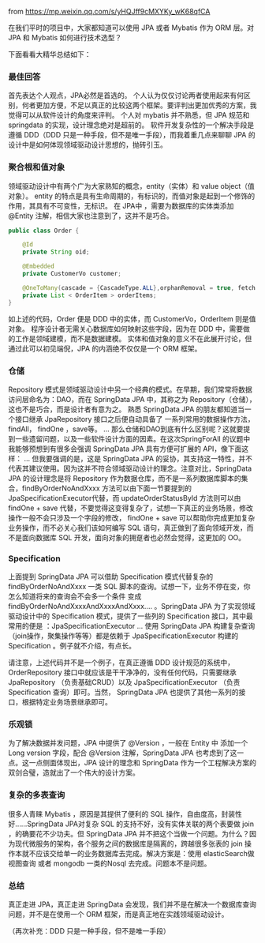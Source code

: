 from https://mp.weixin.qq.com/s/yHQJff9cMXYKy_wK68qfCA

在我们平时的项目中，大家都知道可以使用 JPA 或者 Mybatis 作为 ORM 层。对 JPA 和 Mybatis 如何进行技术选型？

下面看看大精华总结如下：

### 最佳回答
首先表达个人观点，JPA必然是首选的。
个人认为仅仅讨论两者使用起来有何区别，何者更加方便，不足以真正的比较这两个框架。要评判出更加优秀的方案，我觉得可以从软件设计的角度来评判。
个人对 mybatis 并不熟悉，但 JPA 规范和 springdata 的实现，设计理念绝对是超前的。
软件开发复杂性的一个解决手段是遵循 DDD（DDD 只是一种手段，但不是唯一手段），而我着重几点来聊聊 JPA 的设计中是如何体现领域驱动设计思想的，抛砖引玉。

### 聚合根和值对象
领域驱动设计中有两个广为大家熟知的概念，entity（实体）和 value object（值对象）。
entity 的特点是具有生命周期的，有标识的，而值对象是起到一个修饰的作用，其具有不可变性，无标识。
在 JPA中 ，需要为数据库的实体类添加 @Entity 注解，相信大家也注意到了，这并不是巧合。
```java
public class Order {

    @Id
    private String oid;

    @Embedded
    private CustomerVo customer;

    @OneToMany(cascade = {CascadeType.ALL},orphanRemoval = true, fetch = FetchType.LAZY, mappedBy = "order")
    private List < OrderItem > orderItems;
}
```
如上述的代码，Order 便是 DDD 中的实体，而 CustomerVo，OrderItem 则是值对象。
程序设计者无需关心数据库如何映射这些字段，因为在 DDD 中，需要做的工作是领域建模，而不是数据建模。
实体和值对象的意义不在此展开讨论，但通过此可以初见端倪，JPA 的内涵绝不仅仅是一个 ORM 框架。

### 仓储
Repository 模式是领域驱动设计中另一个经典的模式。在早期，我们常常将数据访问层命名为：DAO，而在 SpringData JPA 中，其称之为 Repository（仓储），这也不是巧合，而是设计者有意为之。
熟悉 SpringData JPA 的朋友都知道当一个接口继承 JpaRepository 接口之后便自动具备了 一系列常用的数据操作方法，findAll， findOne ，save等。
...
那么仓储和DAO到底有什么区别呢？这就要提到一些遗留问题，以及一些软件设计方面的因素。在这次SpringForAll 的议题中我能够预想到有很多会强调 SpringData JPA 具有方便可扩展的 API，像下面这样：
...
但我要强调的是，这是 SpringData JPA 的妥协，其支持这一特性，并不代表其建议使用。因为这并不符合领域驱动设计的理念。注意对比，SpringData JPA 的设计理念是将 Repository 作为数据仓库，而不是一系列数据库脚本的集合，findByOrderNoAndXxxx 方法可以由下面一节要提到的JpaSpecificationExecutor代替，而 updateOrderStatusById 方法则可以由 findOne + save 代替，不要觉得这变得复杂了，试想一下真正的业务场景，修改操作一般不会只涉及一个字段的修改， findOne + save 可以帮助你完成更加复杂业务操作，而不必关心我们该如何编写 SQL 语句，真正做到了面向领域开发，而不是面向数据库 SQL 开发，面向对象的拥趸者也必然会觉得，这更加的 OO。

### Specification
上面提到 SpringData JPA 可以借助 Specification 模式代替复杂的 findByOrderNoAndXxxx 一类 SQL 脚本的查询。试想一下，业务不停在变，你怎么知道将来的查询会不会多一个条件 变成 findByOrderNoAndXxxxAndXxxxAndXxxx.... 。SpringData JPA 为了实现领域驱动设计中的 Specification 模式，提供了一些列的 Specification 接口，其中最常用的便是 ：JpaSpecificationExecutor
...
使用 SpringData JPA 构建复杂查询（join操作，聚集操作等等）都是依赖于 JpaSpecificationExecutor 构建的 Specification 。例子就不介绍，有点长。

请注意，上述代码并不是一个例子，在真正遵循 DDD 设计规范的系统中，OrderRepository 接口中就应该是干干净净的，没有任何代码，只需要继承 JpaRepository （负责基础CRUD）以及 JpaSpecificationExecutor （负责Specification 查询）即可。当然， SpringData JPA 也提供了其他一系列的接口，根据特定业务场景继承即可。

### 乐观锁
为了解决数据并发问题，JPA 中提供了 @Version ，一般在 Entity 中 添加一个 Long version 字段，配合 @Version 注解，SpringData JPA 也考虑到了这一点。这一点侧面体现出，JPA 设计的理念和 SpringData 作为一个工程解决方案的双剑合璧，造就出了一个伟大的设计方案。

### 复杂的多表查询
很多人青睐 Mybatis ，原因是其提供了便利的 SQL 操作，自由度高，封装性好……SpringData JPA对复杂 SQL 的支持不好，没有实体关联的两个表要做 join ，的确要花不少功夫。但 SpringData JPA 并不把这个当做一个问题。为什么？因为现代微服务的架构，各个服务之间的数据库是隔离的，跨越很多张表的 join 操作本就不应该交给单一的业务数据库去完成。解决方案是：使用 elasticSearch做视图查询 或者 mongodb 一类的Nosql 去完成。问题本不是问题。

### 总结
真正走进 JPA，真正走进 SpringData 会发现，我们并不是在解决一个数据库查询问题，并不是在使用一个 ORM 框架，而是真正地在实践领域驱动设计。

（再次补充：DDD 只是一种手段，但不是唯一手段）
